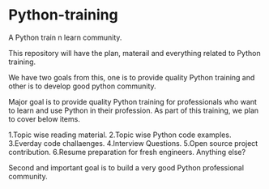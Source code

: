 # Python-training
A Python train n learn community.

This repository will have the plan, materail and everything related to Python training.

We have two goals from this, one is to provide quality Python training and other is to develop good python community.

Major goal is to provide quality Python training for professionals who want to learn and use Python in their profession. As part of this training, we plan to cover below items.

1.Topic wise reading material.
2.Topic wise Python code examples.
3.Everday code challaenges.
4.Interview Questions.
5.Open source project contribution.
6.Resume preparation for fresh engineers.
Anything else?

Second and important goal is to build a very good Python professional community.

